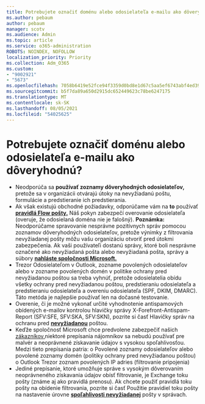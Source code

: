 ```yaml
---
title: Potrebujete označiť doménu alebo odosielateľa e-mailu ako dôveryhodnú?
ms.author: pebaum
author: pebaum
manager: scotv
ms.audience: Admin
ms.topic: article
ms.service: o365-administration
ROBOTS: NOINDEX, NOFOLLOW
localization_priority: Priority
ms.collection: Adm_O365
ms.custom:
- "9002921"
- "5673"
ms.openlocfilehash: 7058b6419e52fce94f3359d0bd8e1d67c5aa5ef6743abf4ed39f45bad49e1d07
ms.sourcegitcommit: b5f7da89a650d2915dc652449623c78be6247175
ms.translationtype: MT
ms.contentlocale: sk-SK
ms.lasthandoff: 08/05/2021
ms.locfileid: "54025625"
---
```

# <a name="need-to-mark-a-domain-or-email-sender-safe"></a>Potrebujete označiť doménu alebo odosielateľa e-mailu ako dôveryhodnú?

- Neodporúča sa **používať zoznamy dôveryhodných odosielateľov,** pretože sa v organizácii otvárajú útoky na nevyžiadanú poštu, formulácie a predstieranie ich predstierania.
- Ak však existujú obchodné požiadavky, odporúčame vám na **to** používať **[pravidlá Flow pošty.](https://docs.microsoft.com/microsoft-365/security/office-365-security/create-safe-sender-lists-in-office-365?view=o365-worldwide#recommended-use-mail-flow-rules)** Náš pokyn zabezpečí overovanie odosielateľa (overuje, že odosielaná doména nie je falošný). **Poznámka:** Neodporúčame spravovanie nesprávne pozitívnych správ pomocou zoznamov dôveryhodných odosielateľov, pretože výnimky z filtrovania nevyžiadanej pošty môžu vašu organizáciu otvoriť pred útokmi zabezpečenia. Ak vaši používateľi dostanú správy, ktoré boli nesprávne označené ako nevyžiadaná pošta alebo nevyžiadaná pošta, správy a súbory **[nahláste spoločnosti Microsoft.](https://protection.office.com/reportsubmission)**
- Trezor Odosielateľom v Outlook, zozname povolených odosielateľov alebo v  zozname povolených domén v politike ochrany pred nevyžiadanou poštou sa treba vyhnúť, pretože odosielatelia obídu všetky ochrany pred nevyžiadanou poštou, predstieraniu odosielateľa a predstieraniu odosielateľa a overeniu odosielateľa (SPF, DKIM, DMARC). Táto metóda je najlepšie používať len na dočasné testovanie.
- Overenie, či je možné vykonať určité vyhodnotenie antispamových obídených e-mailov kontrolou hlavičky správy X-Forefront-Antispam-Report (SFV:SFE, SFV:SKA, SFV:SKN), pozrite si časť Hlavičky správ na ochranu pred **[nevyžiadanou](https://docs.microsoft.com/microsoft-365/security/office-365-security/anti-spam-message-headers)** poštou.
- Keďže spoločnosť Microsoft chce predvolene zabezpečiť našich [zákazníkov,](https://docs.microsoft.com/microsoft-365/security/office-365-security/secure-by-default#exceptions)niektoré prepísania nájomníkov sa nebudú používať pre malvér a neoprávnené získavanie údajov s vysokou spoľahlivosťou. Medzi tieto prepísania patria: o Povolené zoznamy odosielateľov alebo povolené zoznamy domén (politiky ochrany pred nevyžiadanou poštou) o Outlook Trezor zoznam povolených IP adries (filtrovanie pripojenia) 
- Jediné prepísanie, ktoré umožňuje správe s vysokým dôverovaním neoprávneného získavania údajov obísť filtrovanie, je Exchange toku pošty (známe aj ako pravidlá prenosu). Ak chcete použiť pravidlá toku pošty na obídenie filtrovania, pozrite si časť Použitie pravidiel toku pošty na nastavenie úrovne **[spoľahlivosti nevyžiadanej](https://docs.microsoft.com/microsoft-365/security/office-365-security/use-mail-flow-rules-to-set-the-spam-confidence-level-scl-in-messages)** pošty v správach.